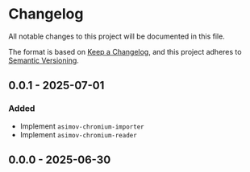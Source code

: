 # Changelog

All notable changes to this project will be documented in this file.

The format is based on [Keep a Changelog](https://keepachangelog.com/en/1.0.0/),
and this project adheres to [Semantic Versioning](https://semver.org/spec/v2.0.0.html).

## 0.0.1 - 2025-07-01
### Added
- Implement `asimov-chromium-importer`
- Implement `asimov-chromium-reader`

## 0.0.0 - 2025-06-30
